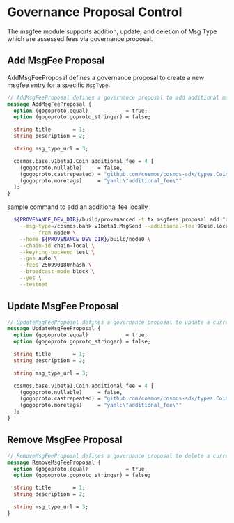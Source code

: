 # Governance Proposal Control

The msgfee module supports addition, update, and deletion of Msg Type which are assessed fees via governance proposal.



## Add MsgFee Proposal

AddMsgFeeProposal defines a governance proposal to create a new msgfee entry for a specific `MsgType`.

```protobuf
// AddMsgFeeProposal defines a governance proposal to add additional msg based fee
message AddMsgFeeProposal {
  option (gogoproto.equal)            = true;
  option (gogoproto.goproto_stringer) = false;

  string title       = 1;
  string description = 2;

  string msg_type_url = 3;

  cosmos.base.v1beta1.Coin additional_fee = 4 [
    (gogoproto.nullable)     = false,
    (gogoproto.castrepeated) = "github.com/cosmos/cosmos-sdk/types.Coins",
    (gogoproto.moretags)     = "yaml:\"additional_fee\""
  ];
}

```
sample command to add an additional fee locally 

```bash
  ${PROVENANCE_DEV_DIR}/build/provenanced -t tx msgfees proposal add "adding" "adding bank send addition fee" 10000000000nhash \
    --msg-type=/cosmos.bank.v1beta1.MsgSend --additional-fee 99usd.local\
		--from node0 \
    --home ${PROVENANCE_DEV_DIR}/build/node0 \
    --chain-id chain-local \
	--keyring-backend test \
    --gas auto \
    --fees 250990180nhash \
    --broadcast-mode block \
    --yes \
    --testnet
```
## Update MsgFee Proposal

```protobuf
// UpdateMsgFeeProposal defines a governance proposal to update a current msg based fee
message UpdateMsgFeeProposal {
  option (gogoproto.equal)            = true;
  option (gogoproto.goproto_stringer) = false;

  string title       = 1;
  string description = 2;

  string msg_type_url = 3;

  cosmos.base.v1beta1.Coin additional_fee = 4 [
    (gogoproto.nullable)     = false,
    (gogoproto.castrepeated) = "github.com/cosmos/cosmos-sdk/types.Coins",
    (gogoproto.moretags)     = "yaml:\"additional_fee\""
  ];
}
```

## Remove MsgFee Proposal

```protobuf
// RemoveMsgFeeProposal defines a governance proposal to delete a current msg based fee
message RemoveMsgFeeProposal {
  option (gogoproto.equal)            = true;
  option (gogoproto.goproto_stringer) = false;

  string title       = 1;
  string description = 2;

  string msg_type_url = 3;
}
```
